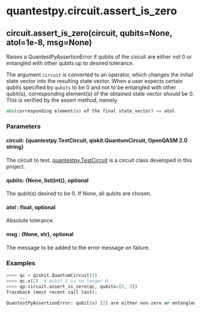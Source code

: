# quantestpy.circuit.assert_is_zero

## circuit.assert_is_zero(circuit, qubits=None, atol=1e-8, msg=None)

Raises a QuantestPyAssertionError if qubits of the circuit are either not 0 or entangled with other qubits up to desired tolerance.

The argument `circuit` is converted to an operator, which changes the initial state vector into the resulting state vector. When a user expects certain qubits specified by `qubits` to be 0 and not to be entangled with other qubit(s), corresponding element(s) of the obtained state vector should be 0. This is verified by the assert method, namely
```py
abs(corresponding element(s) of the final state_vector) <= atol
```

### Parameters

#### circuit: \{quantestpy.TestCircuit, qiskit.QuantumCircuit, OpenQASM 2.0 string\}
The circuit to test. [quantestpy.TestCircuit](./test_circuit.md) is a circuit class developed in this project.

#### qubits: \{None, list(int)\}, optional
The qubit(s) desired to be 0. If None, all qubits are chosen.

#### atol : float, optional
Absolute tolerance.

#### msg : \{None, str\}, optional
The message to be added to the error message on failure.

### Examples

```py
>>>> qc = qiskit.QuantumCircuit(3)
>>>> qc.x(2)  # qubit 2 is no longer 0
>>>> qp.circuit.assert_is_zero(qc, qubits=[0, 2])
Traceback (most recent call last):
     ...
QuantestPyAssertionError: qubit(s) [2] are either non-zero or entangled with other qubits.
```
